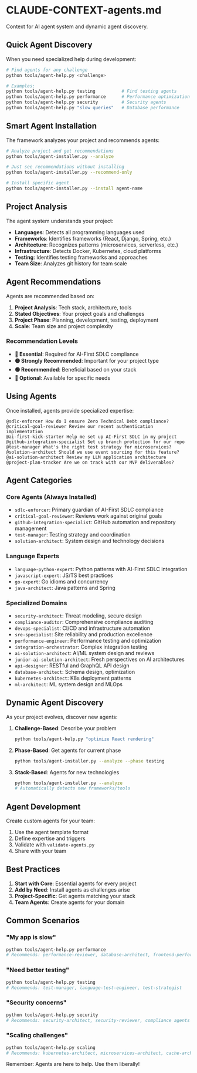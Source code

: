 # CLAUDE-CONTEXT-agents.md

Context for AI agent system and dynamic agent discovery.

## Quick Agent Discovery

When you need specialized help during development:

```bash
# Find agents for any challenge
python tools/agent-help.py <challenge>

# Examples:
python tools/agent-help.py testing          # Find testing agents
python tools/agent-help.py performance      # Performance optimization
python tools/agent-help.py security         # Security agents
python tools/agent-help.py "slow queries"   # Database performance
```

## Smart Agent Installation

The framework analyzes your project and recommends agents:

```bash
# Analyze project and get recommendations
python tools/agent-installer.py --analyze

# Just see recommendations without installing
python tools/agent-installer.py --recommend-only

# Install specific agent
python tools/agent-installer.py --install agent-name
```

## Project Analysis

The agent system understands your project:
- **Languages**: Detects all programming languages used
- **Frameworks**: Identifies frameworks (React, Django, Spring, etc.)
- **Architecture**: Recognizes patterns (microservices, serverless, etc.)
- **Infrastructure**: Detects Docker, Kubernetes, cloud platforms
- **Testing**: Identifies testing frameworks and approaches
- **Team Size**: Analyzes git history for team scale

## Agent Recommendations

Agents are recommended based on:
1. **Project Analysis**: Tech stack, architecture, tools
2. **Stated Objectives**: Your project goals and challenges
3. **Project Phase**: Planning, development, testing, deployment
4. **Scale**: Team size and project complexity

### Recommendation Levels
- **🔴 Essential**: Required for AI-First SDLC compliance
- **🟡 Strongly Recommended**: Important for your project type
- **🟢 Recommended**: Beneficial based on your stack
- **🔵 Optional**: Available for specific needs

## Using Agents

Once installed, agents provide specialized expertise:

```
@sdlc-enforcer How do I ensure Zero Technical Debt compliance?
@critical-goal-reviewer Review our recent authentication implementation
@ai-first-kick-starter Help me set up AI-First SDLC in my project
@github-integration-specialist Set up branch protection for our repo
@test-manager What's the right test strategy for microservices?
@solution-architect Should we use event sourcing for this feature?
@ai-solution-architect Review my LLM application architecture
@project-plan-tracker Are we on track with our MVP deliverables?
```

## Agent Categories

### Core Agents (Always Installed)
- `sdlc-enforcer`: Primary guardian of AI-First SDLC compliance
- `critical-goal-reviewer`: Reviews work against original goals
- `github-integration-specialist`: GitHub automation and repository management
- `test-manager`: Testing strategy and coordination
- `solution-architect`: System design and technology decisions

### Language Experts
- `language-python-expert`: Python patterns with AI-First SDLC integration
- `javascript-expert`: JS/TS best practices
- `go-expert`: Go idioms and concurrency
- `java-architect`: Java patterns and Spring

### Specialized Domains
- `security-architect`: Threat modeling, secure design
- `compliance-auditor`: Comprehensive compliance auditing
- `devops-specialist`: CI/CD and infrastructure automation
- `sre-specialist`: Site reliability and production excellence
- `performance-engineer`: Performance testing and optimization
- `integration-orchestrator`: Complex integration testing
- `ai-solution-architect`: AI/ML system design and reviews
- `junior-ai-solution-architect`: Fresh perspectives on AI architectures
- `api-designer`: RESTful and GraphQL API design
- `database-architect`: Schema design, optimization
- `kubernetes-architect`: K8s deployment patterns
- `ml-architect`: ML system design and MLOps

## Dynamic Agent Discovery

As your project evolves, discover new agents:

1. **Challenge-Based**: Describe your problem
   ```bash
   python tools/agent-help.py "optimize React rendering"
   ```

2. **Phase-Based**: Get agents for current phase
   ```bash
   python tools/agent-installer.py --analyze --phase testing
   ```

3. **Stack-Based**: Agents for new technologies
   ```bash
   python tools/agent-installer.py --analyze
   # Automatically detects new frameworks/tools
   ```

## Agent Development

Create custom agents for your team:

1. Use the agent template format
2. Define expertise and triggers
3. Validate with `validate-agents.py`
4. Share with your team

## Best Practices

1. **Start with Core**: Essential agents for every project
2. **Add by Need**: Install agents as challenges arise
3. **Project-Specific**: Get agents matching your stack
4. **Team Agents**: Create agents for your domain

## Common Scenarios

### "My app is slow"
```bash
python tools/agent-help.py performance
# Recommends: performance-reviewer, database-architect, frontend-performance
```

### "Need better testing"
```bash
python tools/agent-help.py testing
# Recommends: test-manager, language-test-engineer, test-strategist
```

### "Security concerns"
```bash
python tools/agent-help.py security
# Recommends: security-architect, security-reviewer, compliance agents
```

### "Scaling challenges"
```bash
python tools/agent-help.py scaling
# Recommends: kubernetes-architect, microservices-architect, cache-architect
```

Remember: Agents are here to help. Use them liberally!